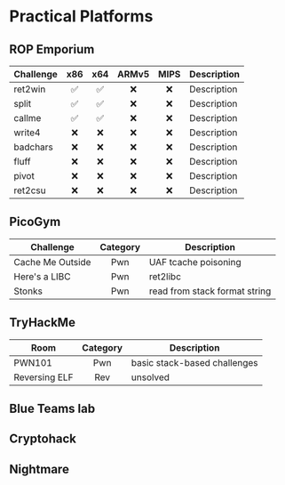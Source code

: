 # Practical Platforms 
## ROP Emporium
| Challenge | x86 | x64 | ARMv5 | MIPS |  Description | 
| --- | :---: | :---: | :---: | :---: | --- |
| ret2win | ✅ | ✅ | ❌ | ❌ | Description | 
| split | ✅ | ✅ | ❌ | ❌ | Description | 
| callme | ✅ | ✅ | ❌ | ❌ | Description | 
| write4 | ❌ | ❌ | ❌ | ❌ | Description | 
| badchars | ❌ | ❌ | ❌ | ❌ | Description | 
| fluff | ❌ | ❌ | ❌ | ❌ | Description | 
| pivot | ❌ | ❌ | ❌ | ❌ | Description | 
| ret2csu | ❌ | ❌ | ❌ | ❌ | Description | 

## PicoGym
| Challenge | Category | Description | 
| --- | :---: | --- |
| Cache Me Outside | Pwn | UAF tcache poisoning |
| Here's a LIBC | Pwn | ret2libc |
| Stonks | Pwn | read from stack format string |   

## TryHackMe
| Room | Category | Description | 
| --- | :---: | --- |
| PWN101 | Pwn | basic stack-based challenges  | 
| Reversing ELF | Rev | unsolved  | 

## Blue Teams lab

## Cryptohack

## Nightmare